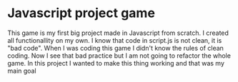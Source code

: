 # Javascript project game

This game is my first big project made in Javascript from scratch. 
I created all functionallity on my own. 
I know that code in script.js is not clean, it is "bad code". 
When I was coding this game I didn't know the rules of clean coding.
Now I see that bad practice but I am not going to refactor the whole game. 
In this project I wanted to make this thing working and that was my main goal

